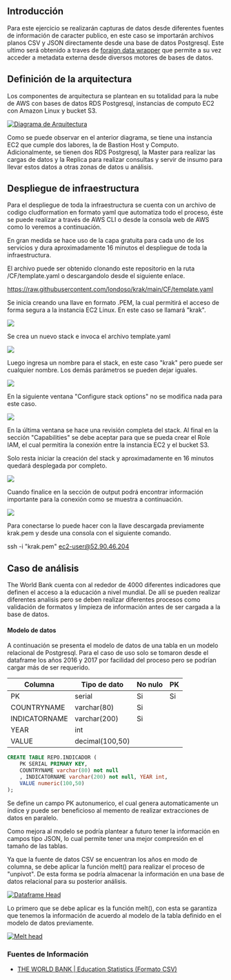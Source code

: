 ## Introducción

Para este ejercicio se realizarán capturas de datos desde diferentes fuentes de información de caracter publico, en este caso se importarán archivos planos CSV y JSON directamente desde una base de datos Postgresql. Este ultimo será obtenido a traves de [foraign data wrapper](https://wiki.postgresql.org/wiki/Foreign_data_wrappers "foraign data wrapper") que permite a su vez acceder a metadata externa desde diversos motores de bases de datos.

## Definición de la arquitectura

Los componentes de arquitectura se plantean en su totalidad para la nube de AWS con bases de datos RDS Postgresql, instancias de computo EC2 con Amazon Linux y bucket S3.

[![Diagrama de Arquitectura](https://github.com/londoso/krak/blob/main/IMG/arquitectura.png "Diagrama de Arquitectura")](https://github.com/londoso/krak/blob/main/IMG/arquitectura.png "Diagrama de Arquitectura")

Como se puede observar en el anterior diagrama, se tiene una instancia EC2 que cumple dos labores, la de Bastion Host y Computo. Adicionalmente, se tienen dos RDS Postgresql, la Master para realizar las cargas de datos y la Replica para realizar consultas y servir de insumo para llevar estos datos a otras zonas de datos u análisis.

## Despliegue de infraestructura

Para el despliegue de toda la infraestructura se cuenta con un archivo de codigo cludformation en formato yaml que automatiza todo el proceso, éste se puede realizar a través de AWS CLI o desde la consola web de AWS como lo veremos a continuación.

En gran medida se hace uso de la capa gratuita para cada uno de los servicios y dura aproximadamente 16 minutos el despliegue de toda la infraestructura.

El archivo puede ser obtenido clonando este repositorio en la ruta /CF/template.yaml o descargandolo desde el siguiente enlace.

https://raw.githubusercontent.com/londoso/krak/main/CF/template.yaml

Se inicia creando una llave en formato .PEM, la cual permitirá el acceso de forma segura a la instancia EC2 Linux. En este caso se llamará "krak".

[![](https://github.com/londoso/krak/blob/main/IMG/key2.jpg)](https://github.com/londoso/krak/blob/main/IMG/key2.jpg)

Se crea un nuevo stack e invoca el archivo template.yaml 

[![](https://github.com/londoso/krak/blob/main/IMG/ima1.jpg)](https://github.com/londoso/krak/blob/main/IMG/ima1.jpg)

Luego ingresa un nombre para el stack, en este caso "krak" pero puede ser cualquier nombre. Los demás parámetros se pueden dejar iguales.

[![](https://github.com/londoso/krak/blob/main/IMG/ima2.jpg)](https://github.com/londoso/krak/blob/main/IMG/ima2.jpg)

En la siguiente ventana "Configure stack options" no se modifica nada para este caso.

[![](https://github.com/londoso/krak/blob/main/IMG/ima3.jpg)](https://github.com/londoso/krak/blob/main/IMG/ima3.jpg)

En la última ventana se hace una revisión completa del stack. Al final en la sección "Capabilities" se debe aceptar para que se pueda crear el Role IAM, el cual permitira la conexión entre la instancia EC2 y el bucket S3.

Solo resta iniciar la creación del stack y aproximadamente en 16 minutos quedará desplegada por completo.

[![](https://github.com/londoso/krak/blob/main/IMG/ima4.jpg)](https://github.com/londoso/krak/blob/main/IMG/ima4.jpg)

Cuando finalice en la sección de output podrá encontrar información importante para la conexión como se muestra a continuación.

[![](https://github.com/londoso/krak/blob/main/IMG/out1.jpg)](https://github.com/londoso/krak/blob/main/IMG/out1.jpg)

Para conectarse lo puede hacer con la llave descargada previamente krak.pem y desde una consola con el siguiente comando.

ssh -i "krak.pem" ec2-user@52.90.46.204

## Caso de análisis

The World Bank cuenta con al rededor de 4000 diferentes indicadores que definen el acceso a la educación a nivel mundial. De allí se pueden realizar diferentes analisis pero se deben realizar diferentes procesos como validación de formatos y limpieza de información antes de ser cargada a la base de datos.

#### Modelo de datos

A continuación se presenta el modelo de datos de una tabla en un modelo relacional de Postgresql. Para el caso de uso solo se tomaron desde el dataframe los años 2016 y 2017 por facilidad del proceso pero se podrían cargar más de ser requerido.

| Columna | Tipo de dato | No nulo | PK  |
| ------------ | ------------ | ------------ | ------------ |
| PK | serial  | Si | Si |
| COUNTRYNAME | varchar(80)  | Si |   |
| INDICATORNAME  | varchar(200) | Si |   |
| YEAR  | int |  |   |
| VALUE  | decimal(100,50) | |  |

```sql
CREATE TABLE REPO.INDICADOR (
	PK SERIAL PRIMARY KEY, 
	COUNTRYNAME varchar(80) not null
	, INDICATORNAME varchar(200) not null, YEAR int, 
	VALUE numeric(100,50)
);
```
Se define un campo PK autonumerico, el cual genera automaticamente un índice y puede ser beneficioso al memento de realizar extracciones de datos en paralelo.

Como mejora al modelo se podría plantear a futuro tener la información en campos tipo JSON, lo cual permite tener una mejor compresión en el tamaño de las tablas.

Ya que la fuente de datos CSV se encuentran los años en modo de columna, se debe aplicar la función melt() para realizar el proceso de "unpivot". De esta forma se podría almacenar la información en una base de datos relacional para su posterior análisis.

[![Dataframe Head](https://github.com/londoso/krak/blob/main/IMG/df_head.jpg "Dataframe Head")](https://github.com/londoso/krak/blob/main/IMG/df_head.jpg "Dataframe Head")

Lo primero que se debe aplicar es la función melt(), con esta se garantiza que tenemos la información de acuerdo al modelo de la tabla definido en el modelo de datos previamente. 

[![Melt head](https://github.com/londoso/krak/blob/main/IMG/melt_count.jpg "Melt head")](https://github.com/londoso/krak/blob/main/IMG/melt_count.jpg "Melt head")



### Fuentes de Información

- [THE WORLD BANK | Education Statistics (Formato CSV)](https://datacatalog.worldbank.org/dataset/education-statistics "THE WORLD BANK | Education Statistics (Formato CSV)")